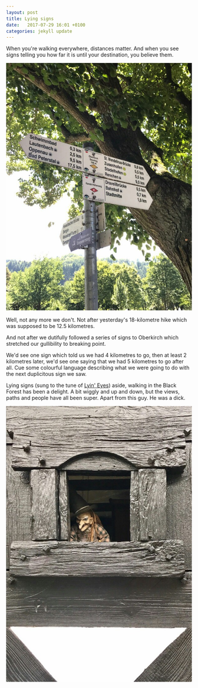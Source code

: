 ```yaml
---
layout: post
title: Lying signs
date:   2017-07-29 16:01 +0100
categories: jekyll update
---
```


When you're walking everywhere, distances matter. And when you see signs telling you how far it is until your destination, you believe them.

![lying signs with lots of distances to lots of places](https://github.com/tombye/trexit/raw/gh-pages/assets/images/stupid-signs.jpg)

Well, not any more we don't. Not after yesterday's 18-kilometre hike which was supposed to be 12.5 kilometres. 

And not after we dutifully followed a series of signs to Oberkirch which stretched our gullibility to breaking point. 

We'd see one sign which told us we had 4 kilometres to go, then at least 2 kilometres later, we'd see one saying that we had 5 kilometres to go after all. Cue some colourful language describing what we were going to do with the next duplicitous sign we saw. 

Lying signs (sung to the tune of [Lyin' Eyes](http://youtu.be/5-NlR54PqLw?t=1m41s)) aside, walking in the Black Forest has been a delight. A bit wiggly and up and down, but the views, paths and people have all been super. Apart from this guy. He was a dick. 

![creepy, Grimm fairy tales puppet in a tiny Black Forest window](https://github.com/tombye/trexit/raw/gh-pages/assets/images/creepy-puppet-man.jpg)
